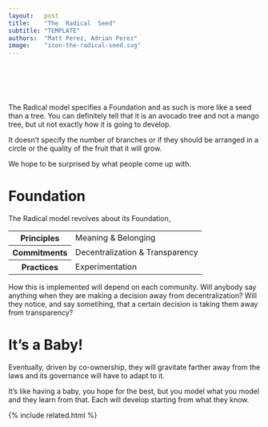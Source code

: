 ```yaml
---
layout:   post
title:    "The  Radical  Seed"
subtitle: "TEMPLATE"
authors:  "Matt Perez, Adrian Perez"
image:    "icon-the-radical-seed.svg"
---
```


<div style="display:none;">
 <p>The <span class="_paradigm">Radical</span> model specifies a Foundation and as such is more like a seed than a tree. Avocado versus mango, you can tell what kind of tree it is, but not exactly how it is going to develop.</p>
</div>

<h1>&nbsp;</h1>
 <p>The <span class="_paradigm">Radical</span> model specifies a Foundation and as such is more like a seed than a tree. You can definitely tell that it is an avocado tree and not a mango tree, but ut not exactly how it is going to develop.</p>
 <p>It doesn&rsquo;t specify the number of branches or if they should be arranged in a circle or the quality of the fruit that it will grow.</p>
 <p>We hope to be surprised by what people come up with.</p>

<h1>Foundation</h1>
 <p>The <span class="_paradigm">Radical</span> model revolves about its Foundation,</p>
  <div class="_center">
   <table class="_h2table">
    <tr>
     <th>Principles</th>
     <td>Meaning & Belonging</td>
    </tr>
    <tr>
     <th>Commitments</th>
     <td>Decentralization & Transparency</td>
    </tr>
    <tr>
     <th>Practices</th>
     <td>Experimentation</td>
    </tr>
   </table>
  </div>
 <p>How this is implemented will depend on each community. Will anybody say anything when they are making a decision away from decentralization? Will they notice, and say sometihing, that a certain decision is taking them away from transparency?</p>

<h1>It&rsquo;s a Baby!</h1>
 <p>Eventually, driven by co-ownership, they will gravitate farther away from the  laws and its governance will have to adapt to it.</p>
 <p>It&rsquo;s like having a baby, you hope for the best, but you model what you model and they learn from that. Each will develop starting from what they know.</p>

{% include related.html %}
